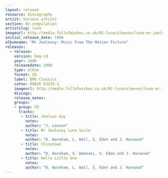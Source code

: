 ```yaml
---
layout: release
resource: discography
artist: Various artists
section: 03-compilation
artistslug: luna
imageurl: http://media.fullofwishes.co.uk/02-luna/sleeves/luna-mr-jealousy-soundtrack.jpg
initial_release_date: 1998
albumname: "Mr Jealousy: Music From The Motion Picture"
releases:
  - release: 
    version: bmg-cd
    year: 1998
    releasedate: 1998
    type: album
    format: CD
    label: BMG Classics
    catno: 09026 63243-2
    imageurl: http://media.fullofwishes.co.uk/02-luna/sleeves/luna-mr-jealousy-soundtrack.jpg
    discogs: 
    release_notes: 
    groups:
    - group: CD
      tracks:
       - title: Jealous Guy
         notes: 
         author: "J. Lennon"
       - title: Mr Jealousy Luna Suite
         notes: 
         author: "D. Wareham, L. Wall, S. Eden and J. Harwood"
       - title: Chinatown
         notes: 
         author: "D. Wareham, S. Demeski, S. Eden and J. Harwood"
       - title: Hello Little One
         notes: 
         author: "D. Wareham, L. Wall, S. Eden and J. Harwood"
---
```

